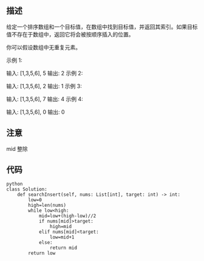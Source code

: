 ## 描述
给定一个排序数组和一个目标值，在数组中找到目标值，并返回其索引。如果目标值不存在于数组中，返回它将会被按顺序插入的位置。

你可以假设数组中无重复元素。

示例 1:

输入: [1,3,5,6], 5
输出: 2
示例 2:

输入: [1,3,5,6], 2
输出: 1
示例 3:

输入: [1,3,5,6], 7
输出: 4
示例 4:

输入: [1,3,5,6], 0
输出: 0




## 注意
mid 整除
## 代码
```
python
class Solution:
    def searchInsert(self, nums: List[int], target: int) -> int:
        low=0
        high=len(nums)
        while low<high:
            mid=low+(high-low)//2
            if nums[mid]>target:
                high=mid
            elif nums[mid]<target:
                low=mid+1
            else:
                return mid
        return low
```
        
